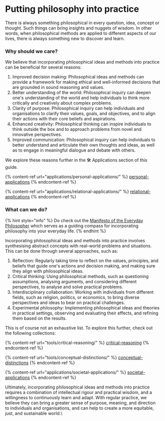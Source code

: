 # Putting philosophy into practice

There is always something philosophical in every question, idea, concept or thought. Such things can bring insights and nuggets of wisdom. In other words, when philosophical methods are applied to different aspects of our lives, there is always something new to discover and learn.

### Why should we care?

We believe that incorporating philosophical ideas and methods into practice can be beneficial for several reasons:

1. Improved decision making: Philosophical ideas and methods can provide a framework for making ethical and well-informed decisions that are grounded in sound reasoning and values.
2. Better understanding of the world: Philosophical inquiry can deepen one's understanding of the world and help individuals to think more critically and creatively about complex problems.
3. Clarity of purpose: Philosophical inquiry can help individuals and organisations to clarify their values, goals, and objectives, and to align their actions with their core beliefs and aspirations.
4. Enhanced creativity: Philosophical thinking can inspire individuals to think outside the box and to approach problems from novel and innovative perspectives.
5. Improved communication: Philosophical inquiry can help individuals to better understand and articulate their own thoughts and ideas, as well as to engage in meaningful dialogue and debate with others.

We explore these reasons further in the 🛠️ Applications section of this guide.&#x20;

{% content-ref url="applications/personal-applications/" %}
[personal-applications](applications/personal-applications/)
{% endcontent-ref %}

{% content-ref url="applications/relational-applications/" %}
[relational-applications](applications/relational-applications/)
{% endcontent-ref %}

### What can we do?

{% hint style="info" %}
Do check out the [Manifesto of the Everyday Philosopher](about/manifesto-of-the-everyday-philosopher.md) which serves as a guiding compass for incorporating philosophy into your everyday life.
{% endhint %}

Incorporating philosophical ideas and methods into practice involves synthesising abstract concepts with real-world problems and situations. This can be done through several approaches, such as:

1. Reflection: Regularly taking time to reflect on the values, principles, and beliefs that guide one's actions and decision making, and making sure they align with philosophical ideas.
2. Critical thinking: Using philosophical methods, such as questioning assumptions, analysing arguments, and considering different perspectives, to analyse and solve practical problems.
3. Interdisciplinary collaboration: Working with individuals from different fields, such as religion, politics, or economics, to bring diverse perspectives and ideas to bear on practical challenges.
4. Experimental philosophy: Implementing philosophical ideas and theories in practical settings, observing and evaluating their effects, and refining them based on the results.

This is of course not an exhaustive list. To explore this further, check out the following collections:

{% content-ref url="tools/critical-reasoning/" %}
[critical-reasoning](tools/critical-reasoning/)
{% endcontent-ref %}

{% content-ref url="tools/conceptual-distinctions/" %}
[conceptual-distinctions](tools/conceptual-distinctions/)
{% endcontent-ref %}

{% content-ref url="applications/societal-applications/" %}
[societal-applications](applications/societal-applications/)
{% endcontent-ref %}

Ultimately, incorporating philosophical ideas and methods into practice requires a combination of intellectual rigour and practical wisdom, and a willingness to continuously learn and adapt. With regular practice, we believe they can bring a greater sense of purpose, meaning, and direction to individuals and organisations, and can help to create a more equitable, just, and sustainable world.\
